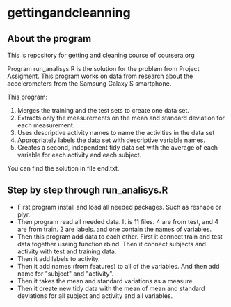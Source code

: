 gettingandcleanning
===================
About the program
-------------------
This is repository for getting and cleaning course of coursera.org

Program run_analisys.R is the solution for the problem from Project Assigment. 
This program works on data from research about the accelerometers from the Samsung Galaxy S smartphone. 

This program:
1. Merges the training and the test sets to create one data set.
2. Extracts only the measurements on the mean and standard deviation for each measurement. 
3. Uses descriptive activity names to name the activities in the data set
4. Appropriately labels the data set with descriptive variable names. 
5. Creates a second, independent tidy data set with the average of each variable for each activity and each subject.

You can find the solution in file end.txt. 

Step by step through run_analisys.R
------------------------------------
* First program install and load all needed packages. Such  as reshape or plyr. 
* Then program read all needed data. It is 11 files. 4 are from test, and 4 are from train. 2 are labels. and one contain the names of variables.
* Then this program add data to each other. First it connect train and test data together useing function rbind. Then it connect subjects and activity with test and training data.
* Then it add labels to activity. 
* Then it add names (from features) to all of the variables. And then add name for "subject" and "activity".
* Then it takes the mean and standard variations as a measure.
* Then it create new tidy data with the mean of mean and standard deviations for all subject and activity and all variables. 
